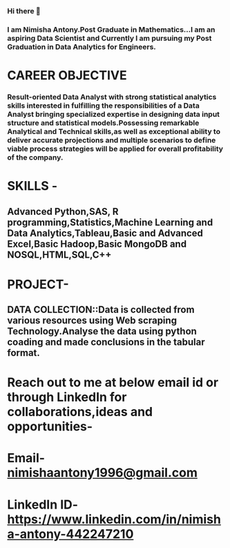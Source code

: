 ### Hi there 👋
### I am Nimisha Antony.Post Graduate in Mathematics...I am an aspiring Data Scientist and Currently I am pursuing my Post Graduation in Data Analytics for Engineers.

# CAREER OBJECTIVE
### Result-oriented Data Analyst with strong statistical analytics skills interested in fulfilling the responsibilities of a Data Analyst bringing specialized expertise in designing data input structure and statistical models.Possessing remarkable Analytical and Technical skills,as well as exceptional ability to deliver accurate projections and multiple scenarios to define viable process strategies will be applied for overall profitability of the company.

# SKILLS -
## Advanced Python,SAS, R programming,Statistics,Machine Learning and Data Analytics,Tableau,Basic and Advanced Excel,Basic Hadoop,Basic MongoDB and NOSQL,HTML,SQL,C++
# PROJECT-
## DATA COLLECTION::Data is collected from various resources using Web scraping Technology.Analyse the data using python coading and made conclusions in the tabular format.
# Reach out to me at below email id or through LinkedIn for collaborations,ideas and opportunities-
# Email- nimishaantony1996@gmail.com
# LinkedIn ID-https://www.linkedin.com/in/nimisha-antony-442247210

